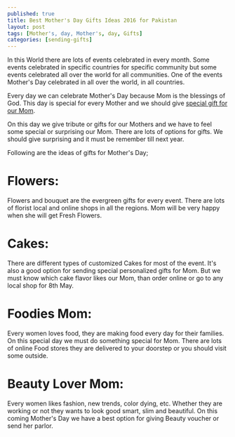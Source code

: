 ```yaml
---
published: true
title: Best Mother's Day Gifts Ideas 2016 for Pakistan
layout: post
tags: [Mother's, day, Mother's, day, Gifts]
categories: [sending-gifts]
---
```

In this World there are lots of events celebrated in every month. Some events celebrated in specific countries for specific community but some events celebrated all over the world for all communities. One of the events Mother's Day celebrated in all over the world, in all countries. 

Every day we can celebrate Mother's Day because Mom is the blessings of God. This day is special for every Mother and we should give <a href="http://sentimentsexpress.com/more-stuff/mothers-day.html">special gift for our Mom</a>.


On this day we give tribute or gifts for our Mothers and we have to feel some special or surprising our Mom. There are lots of options for gifts. We should give surprising and it must be remember till next year.

Following are the ideas of gifts for Mother's Day;

<h1>Flowers:</h1>

Flowers and bouquet are the evergreen gifts for every event. There are lots of florist local and online shops in all the regions. Mom will be very happy when she will get Fresh Flowers.

<h1>Cakes:</h1>


There are different types of customized Cakes for most of the event. It's also a good option for sending special personalized gifts for Mom. But we must know which cake flavor likes our Mom, than order online or go to any local shop for 8th May.

<h1>Foodies Mom:</h1>

Every women loves food, they are making food every day for their families. On this special day we must do something special for Mom. There are lots of online Food stores they are delivered to your doorstep or you should visit some outside.

<h1>Beauty Lover Mom:</h1>

Every women likes fashion, new trends, color dying, etc. Whether they are working or not they wants to look good smart, slim and beautiful. On this coming Mother's Day we have a best option for giving Beauty voucher or send her parlor.
